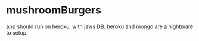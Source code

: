 # mushroomBurgers

app should run on heroku, with jaws DB. heroku and mongo are a nightmare to setup.